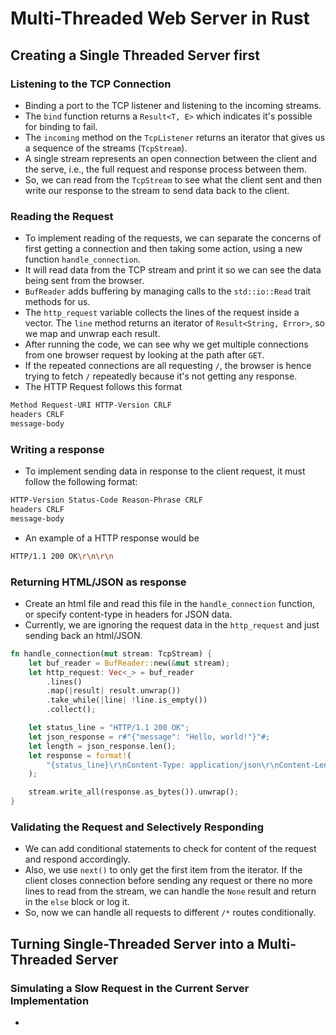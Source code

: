 # Multi-Threaded Web Server in Rust

## Creating a Single Threaded Server first

### Listening to the TCP Connection

- Binding a port to the TCP listener and listening to the incoming streams.
- The `bind` function returns a `Result<T, E>` which indicates it's possible for binding to fail.
- The `incoming` method on the `TcpListener` returns an iterator that gives us a sequence of the streams (`TcpStream`).
- A single stream represents an open connection between the client and the serve, i.e., the full request and response process between them.
- So, we can read from the `TcpStream` to see what the client sent and then write our response to the stream to send data back to the client.

### Reading the Request

- To implement reading of the requests, we can separate the concerns of first getting a connection and then taking some action, using a new function `handle_connection`.
- It will read data from the TCP stream and print it so we can see the data being sent from the browser.
- `BufReader` adds buffering by managing calls to the `std::io::Read` trait methods for us.
- The `http_request` variable collects the lines of the request inside a vector. The `line` method returns an iterator of `Result<String, Error>`, so we map and unwrap each result.
- After running the code, we can see why we get multiple connections from one browser request by looking at the path after `GET`.
- If the repeated connections are all requesting `/`, the browser is hence trying to fetch `/` repeatedly because it's not getting any response.
- The HTTP Request follows this format

```bash
Method Request-URI HTTP-Version CRLF
headers CRLF
message-body
```

### Writing a response

- To implement sending data in response to the client request, it must follow the following format:

```bash
HTTP-Version Status-Code Reason-Phrase CRLF
headers CRLF
message-body
```

- An example of a HTTP response would be

```bash
HTTP/1.1 200 OK\r\n\r\n
```

### Returning HTML/JSON as response

- Create an html file and read this file in the `handle_connection` function, or specify content-type in headers for JSON data.
- Currently, we are ignoring the request data in the `http_request` and just sending back an html/JSON.

```rust
fn handle_connection(mut stream: TcpStream) {
    let buf_reader = BufReader::new(&mut stream);
    let http_request: Vec<_> = buf_reader
        .lines()
        .map(|result| result.unwrap())
        .take_while(|line| !line.is_empty())
        .collect();

    let status_line = "HTTP/1.1 200 OK";
    let json_response = r#"{"message": "Hello, world!"}"#;
    let length = json_response.len();
    let response = format!(
        "{status_line}\r\nContent-Type: application/json\r\nContent-Length: {length}\r\n\r\n{json_response}"
    );

    stream.write_all(response.as_bytes()).unwrap();
}
```

### Validating the Request and Selectively Responding

- We can add conditional statements to check for content of the request and respond accordingly.
- Also, we use `next()` to only get the first item from the iterator. If the client closes connection before sending any request or there no more lines to read from the stream, we can handle the `None` result and return in the `else` block or log it.
- So, now we can handle all requests to different `/*` routes conditionally.

## Turning Single-Threaded Server into a Multi-Threaded Server

### Simulating a Slow Request in the Current Server Implementation

- 